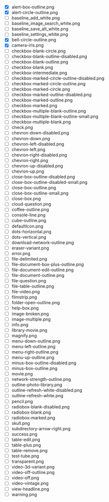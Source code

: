 -   [x] alert-box-outline.png
-   [x] alert-circle-outline.png
-   [ ] baseline_add_white.png
-   [ ] baseline_image_search_white.png
-   [ ] baseline_save_alt_white.png
-   [ ] baseline_settings_white.png
-   [x] bell-circle-outline.png
-   [x] camera-iris.png
-   [ ] checkbox-blank-circle.png
-   [ ] checkbox-blank-outline-disabled.png
-   [ ] checkbox-blank-outline.png
-   [ ] checkbox-blank.png
-   [ ] checkbox-intermediate.png
-   [ ] checkbox-marked-circle-outline-disabled.png
-   [ ] checkbox-marked-circle-outline.png
-   [ ] checkbox-marked-circle.png
-   [ ] checkbox-marked-outline-disabled.png
-   [ ] checkbox-marked-outline.png
-   [ ] checkbox-marked.png
-   [ ] checkbox-multiple-blank-outline.png
-   [ ] checkbox-multiple-blank-outline-small.png
-   [ ] checkbox-multiple-blank.png
-   [ ] check.png
-   [ ] chevron-down-disabled.png
-   [ ] chevron-down.png
-   [ ] chevron-left-disabled.png
-   [ ] chevron-left.png
-   [ ] chevron-right-disabled.png
-   [ ] chevron-right.png
-   [ ] chevron-up-disabled.png
-   [ ] chevron-up.png
-   [ ] close-box-outline-disabled.png
-   [ ] close-box-outline-disabled-small.png
-   [ ] close-box-outline.png
-   [ ] close-box-outline-small.png
-   [ ] close-box.png
-   [ ] cloud-question.png
-   [ ] coffee-outline.png
-   [ ] console-line.png
-   [ ] cube-outline.png
-   [ ] defaultIcon.png
-   [ ] dots-horizontal.png
-   [ ] dots-vertical.png
-   [ ] download-network-outline.png
-   [ ] eraser-variant.png
-   [ ] error.png
-   [ ] file-delimited.png
-   [ ] file-document-box-plus-outline.png
-   [ ] file-document-edit-outline.png
-   [ ] file-document-outline.png
-   [ ] file-question.png
-   [ ] file-table-outline.png
-   [ ] file-video.png
-   [ ] filmstrip.png
-   [ ] folder-open-outline.png
-   [ ] help-box.png
-   [ ] image-broken.png
-   [ ] image-multiple.png
-   [ ] info.png
-   [ ] library-movie.png
-   [ ] magnify.png
-   [ ] menu-down-outline.png
-   [ ] menu-left-outline.png
-   [ ] menu-right-outline.png
-   [ ] menu-up-outline.png
-   [ ] minus-box-outline-disabled.png
-   [ ] minus-box-outline.png
-   [ ] movie.png
-   [ ] network-strength-outline.png
-   [ ] outline-photo-library.png
-   [ ] outline-refresh-white-disabled.png
-   [ ] outline-refresh-white.png
-   [ ] pencil.png
-   [ ] radiobox-blank-disabled.png
-   [ ] radiobox-blank.png
-   [ ] radiobox-marked.png
-   [ ] skull.png
-   [ ] subdirectory-arrow-right.png
-   [ ] success.png
-   [ ] table-edit.png
-   [ ] table-plus.png
-   [ ] table-remove.png
-   [ ] test-tube.png
-   [ ] transparent.png
-   [ ] video-3d-variant.png
-   [ ] video-off-outline.png
-   [ ] video-off.png
-   [ ] video-vintage.png
-   [ ] view-headline.png
-   [ ] warning.png

